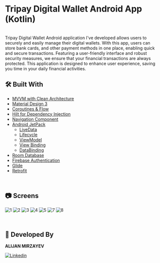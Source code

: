 # Tripay Digital Wallet Android App (Kotlin)

</br>
Tripay Digital Wallet Android application I've developed allows users to securely and easily manage their digital wallets. With this app, users can store bank cards, and other payment methods in one place, enabling quick and secure transactions. Featuring a user-friendly interface and robust security measures, we ensure that your financial transactions are always protected. This application is designed to enhance user experience, saving you time in your daily financial activities.
</br>

## 🛠 Built With
- [MVVM with Clean Architecture](https://www.toptal.com/android/android-apps-mvvm-with-clean-architecture) 
- [Material Design 3](https://m3.material.io/)
- [Coroutines & Flow](https://developer.android.com/kotlin/flow)
- [Hilt for Dependency Injection](https://developer.android.com/training/dependency-injection/hilt-android)
- [Navigation Component](https://developer.android.com/guide/navigation/navigation-getting-started)
- [Android JetPack](https://developer.android.com/jetpack)
    - [LiveData](https://developer.android.com/topic/libraries/architecture/livedata)
    - [Lifecycle](https://developer.android.com/topic/libraries/architecture/lifecycle)
    - [ViewModel](https://developer.android.com/topic/libraries/architecture/viewmodel)
    - [View Binding](https://developer.android.com/topic/libraries/view-binding)
    - [DataBinding](https://developer.android.com/topic/libraries/view-binding)
- [Room Database](https://developer.android.com/training/data-storage/room)
- [Firebase Authentication](https://firebase.google.com/docs/auth)
- [Glide](https://github.com/bumptech/glide)
- [Retrofit](https://square.github.io/retrofit)

</br>

## 📷 Screens
![1](https://github.com/alijanmirzayev/TriPay_Android_App/assets/117976622/00552575-47f2-43ce-b01b-53f36738be31)
![2](https://github.com/alijanmirzayev/TriPay_Android_App/assets/117976622/56b25d16-8f85-43d5-ad8d-004d922869ad)
![3](https://github.com/alijanmirzayev/TriPay_Android_App/assets/117976622/215a57d5-6cb6-4c54-a081-267ae0e8463e)
![4](https://github.com/alijanmirzayev/TriPay_Android_App/assets/117976622/fa89667c-23ac-4c7e-a8df-d8832a856061)
![5](https://github.com/alijanmirzayev/TriPay_Android_App/assets/117976622/c4579651-1662-4d01-9b95-ac5cc4ac8cde)
![7](https://github.com/alijanmirzayev/TriPay_Android_App/assets/117976622/ca759145-fe63-44fa-bbaa-d17eed3c4ea7)
![8](https://github.com/alijanmirzayev/TriPay_Android_App/assets/117976622/ae5d6357-014c-4250-9da7-804bf6d56025)


</br>

## 👨 Developed By 

**ALIJAN MIRZAYEV**

[![Linkedin](https://www.vectorlogo.zone/logos/linkedin/linkedin-icon.svg)](https://www.linkedin.com/in/alijan-mirzayev/)
